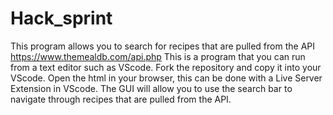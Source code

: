 # Hack_sprint
This program allows you to search for recipes that are pulled from the API https://www.themealdb.com/api.php 
This is a program that you can run from a text editor such as VScode.
Fork the repository and copy it into your VScode.
Open the html in your browser, this can be done with a Live Server Extension in VScode.
The GUI will allow you to use the search bar to navigate through recipes that are pulled from the API.
